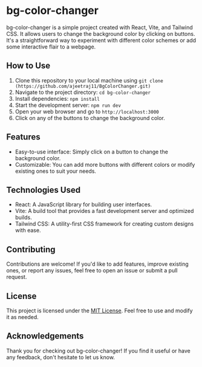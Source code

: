 # bg-color-changer

bg-color-changer is a simple project created with React, Vite, and Tailwind CSS. It allows users to change the background color by clicking on buttons. It's a straightforward way to experiment with different color schemes or add some interactive flair to a webpage.

## How to Use

1. Clone this repository to your local machine using `git clone (https://github.com/ajeetraj11/BgColorChanger.git)`
2. Navigate to the project directory: `cd bg-color-changer`
3. Install dependencies: `npm install`
4. Start the development server: `npm run dev`
5. Open your web browser and go to `http://localhost:3000`
6. Click on any of the buttons to change the background color.

## Features

- Easy-to-use interface: Simply click on a button to change the background color.
- Customizable: You can add more buttons with different colors or modify existing ones to suit your needs.

## Technologies Used

- React: A JavaScript library for building user interfaces.
- Vite: A build tool that provides a fast development server and optimized builds.
- Tailwind CSS: A utility-first CSS framework for creating custom designs with ease.

## Contributing

Contributions are welcome! If you'd like to add features, improve existing ones, or report any issues, feel free to open an issue or submit a pull request.

## License

This project is licensed under the [MIT License](LICENSE). Feel free to use and modify it as needed.

## Acknowledgements

Thank you for checking out bg-color-changer! If you find it useful or have any feedback, don't hesitate to let us know.
